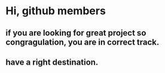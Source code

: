 # Hi, github members
## if you are looking for great project so congragulation, you are in correct track.
## have a right destination.
 
